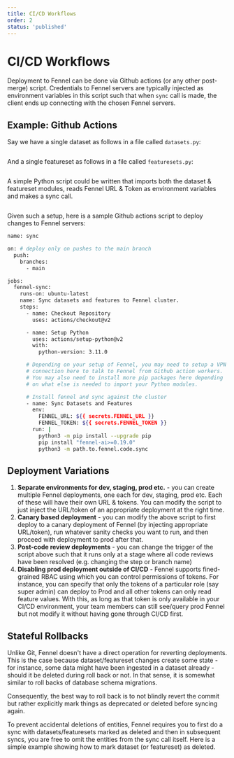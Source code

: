 ```yaml
---
title: CI/CD Workflows
order: 2
status: 'published'
---
```


# CI/CD Workflows

Deployment to Fennel can be done via Github actions (or any other post-merge) 
script. Credentials to Fennel servers are typically injected as environment
variables in this script such that when `sync` call is made, the client ends up 
connecting with the chosen Fennel servers. 

## Example: Github Actions

Say we have a single dataset as follows in a file called `datasets.py`:

<pre snippet="testing-and-ci-cd/ci_cd/datasets#gh_action_dataset"></pre>

And a single featureset as follows in a file called `featuresets.py`:
<pre snippet="testing-and-ci-cd/ci_cd/featuresets#gh_action_featureset"></pre>

A simple Python script could be written that imports both the dataset & featureset
modules, reads Fennel URL & Token as environment variables and makes a sync
call.
<pre snippet="testing-and-ci-cd/ci_cd/sync#gh_action_sync"></pre>

Given such a setup, here is a sample Github actions script to deploy changes to
Fennel servers:
```bash
name: sync

on: # deploy only on pushes to the main branch
  push:
    branches:
      - main

jobs:
  fennel-sync:
    runs-on: ubuntu-latest
    name: Sync datasets and features to Fennel cluster.
    steps:
      - name: Checkout Repository
        uses: actions/checkout@v2

      - name: Setup Python
        uses: actions/setup-python@v2
        with:
          python-version: 3.11.0

      # Depending on your setup of Fennel, you may need to setup a VPN 
      # connection here to talk to Fennel from Github action workers.
      # You may also need to install more pip packages here depending 
      # on what else is needed to import your Python modules.

      # Install fennel and sync against the cluster
      - name: Sync Datasets and Features
        env:
          FENNEL_URL: ${{ secrets.FENNEL_URL }}
          FENNEL_TOKEN: ${{ secrets.FENNEL_TOKEN }}
        run: |
          python3 -m pip install --upgrade pip
          pip install "fennel-ai>=0.19.0"
          python3 -m path.to.fennel.code.sync
```


## Deployment Variations

1. **Separate environments for dev, staging, prod etc.** - you can create multiple
   Fennel deployments, one each for dev, staging, prod etc. Each of these will 
   have their own URL & tokens. You can modify the script to just inject the
   URL/token of an appropriate deployment at the right time.
3. **Canary based deployment** - you can modify the above script to first deploy
   to a canary deployment of Fennel (by injecting appropriate URL/token), run
   whatever sanity checks you want to run, and then proceed with deployment to
   prod after that.
4. **Post-code review deployments** - you can change the trigger of the script
   above such that it runs only at a stage where all code reviews have been 
   resolved (e.g. changing the step or branch name)
5. **Disabling prod deployment outside of CI/CD** - Fennel supports fined-grained
   RBAC using which you can control permissions of tokens. For instance, you can
   specify that only the tokens of a particular role (say super admin) can deploy
   to Prod and all other tokens can only read feature values. With this, as long
   as that token is only available in your CI/CD environment, your team members
   can still see/query prod Fennel but not modify it without having gone through 
   CI/CD first.


## Stateful Rollbacks

Unlike Git, Fennel doesn't have a direct operation for reverting deployments. 
This is the case because dataset/featureset changes create some state - for instance,
some data might have been ingested in a dataset already - should it be deleted 
during roll back or not. In that sense, it is somewhat similar to roll backs of 
database schema migrations.

Consequently, the best way to roll back is to not blindly revert the commit but 
rather explicitly mark things as deprecated or deleted before syncing again.

To prevent accidental deletions of entities, Fennel requires you to first do a
sync with datasets/featuresets marked as deleted and then in subsequent syncs,
you are free to omit the entities from the sync call itself. Here is a simple
example showing how to mark dataset (or featureset) as deleted.

<pre snippet="testing-and-ci-cd/ci_cd/datasets#dataset_deleted" highlight="5"></pre>